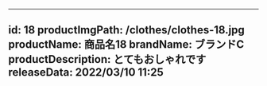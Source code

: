 
---
id: 18
productImgPath: /clothes/clothes-18.jpg
productName: 商品名18
brandName: ブランドC
productDescription: とてもおしゃれです
releaseData: 2022/03/10 11:25
---
  